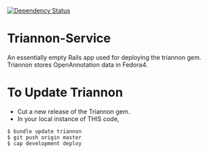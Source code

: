 [![Dependency Status](https://gemnasium.com/sul-dlss/triannon.svg)](https://gemnasium.com/sul-dlss/triannon)

# Triannon-Service

An essentially empty Rails app used for deploying the triannon gem.  Triannon stores OpenAnnotation data in Fedora4.

# To Update Triannon
* Cut a new release of the Triannon gem.
* In your local instance of THIS code, 
```console
$ bundle update triannon
$ git push origin master
$ cap development deploy
```
